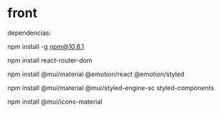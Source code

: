 # front



dependencias:

npm install -g npm@10.8.1

npm install react-router-dom

npm install @mui/material @emotion/react @emotion/styled

npm install @mui/material @mui/styled-engine-sc styled-components

npm install @mui/icons-material
